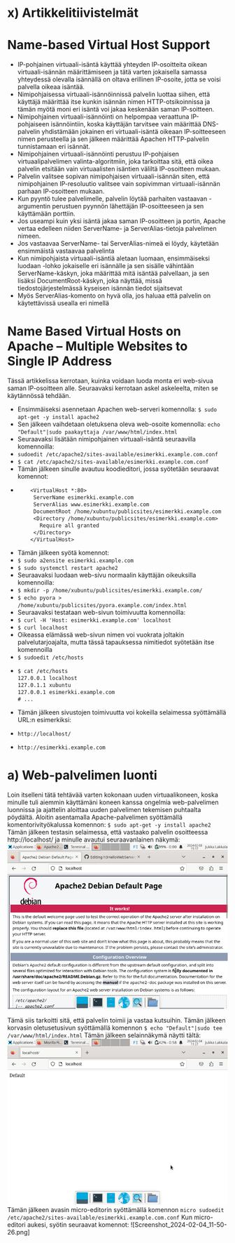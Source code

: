 # x) Artikkelitiivistelmät 

# Name-based Virtual Host Support

- IP-pohjainen virtuaali-isäntä käyttää yhteyden IP-osoitteita oikean virtuaali-isännän määrittämiseen ja tätä varten jokaisella samassa yhteydessä olevalla isännällä on oltava erillinen IP-osoite, jotta se voisi palvella oikeaa isäntää.
- Nimipohjaisessa virtuaali-isännöinnissä palvelin luottaa siihen, että käyttäjä määrittää itse kunkin isännän nimen HTTP-otsikoinnissa ja tämän myötä moni eri isäntä voi jakaa keskenään saman IP-soitteen.
- Nimipohjainen virtuaali-isännöinti on helpompaa veraattuna IP-pohjaiseen isännöintiin, koska käyttäjän tarvitsee vain määrittää DNS-palvelin yhdistämään jokainen eri virtuaali-isäntä oikeaan IP-soitteeseen nimen perusteella ja sen jälkeen määrittää Apachen HTTP-palvelin tunnistamaan eri isännät.
- Nimipohjainen virtuaali-isännöinti perustuu IP-pohjaisen virtuaalipalvelimen valinta-algoritmiin, joka tarkoittaa sitä, että oikea palvelin etsitään vain virtuaalisten isäntien väliltä IP-osoitteen mukaan.
- Palvelin valitsee sopivan nimipohjaisen virtuaali-isännän siten, että nimipohjainen IP-resoluutio valitsee vain sopivimman virtuaali-isännän parhaan IP-osoitteen mukaan.
- Kun pyyntö tulee palvelimelle, palvelin löytää parhaiten vastaavan <VirtualHost>-argumentin perustuen pyynnön lähettäjän IP-osoitteeseen ja sen käyttämään porttiin.
- Jos useampi kuin yksi isäntä jakaa saman IP-osoitteen ja portin, Apache vertaa edelleen niiden ServerName- ja ServerAlias-tietoja palvelimen nimeen.
- Jos vastaavaa ServerName- tai ServerAlias-nimeä ei löydy, käytetään ensimmäistä vastaavaa palvelinta
- Kun nimipohjaista virtuaali-isäntiä aletaan luomaan, ensimmäiseksi luodaan <VirtualHost>-lohko jokaiselle eri isännälle ja sen sisälle vähintään ServerName-käskyn, joka määrittää mitä isäntää palvellaan, ja sen lisäksi DocumentRoot-käskyn, joka näyttää, missä tiedostojärjestelmässä kyseisen isännän tiedot sijaitsevat
- Myös ServerAlias-komento on hyvä olla, jos haluaa että palvelin on käytettävissä usealla eri nimellä

# Name Based Virtual Hosts on Apache – Multiple Websites to Single IP Address

Tässä artikkelissa kerrotaan, kuinka voidaan luoda monta eri web-sivua saman IP-osoitteen alle. Seuraavaksi kerrotaan askel askeleelta, miten se käytännössä tehdään.
- Ensimmäiseksi asennetaan Apachen web-serveri komennolla:
    ```$ sudo apt-get -y install apache2```
- Sen jälkeen vaihdetaan oletuksena oleva web-osoite komennolla:
    ```echo "Default"|sudo paakayttaja /var/www/html/index.html```
- Seuraavaksi lisätään nimipohjainen virtuaali-isäntä seuraavilla komennoilla:
-   ```sudoedit /etc/apache2/sites-available/esimerkki.example.com.conf```
-   ```$ cat /etc/apache2/sites-available/esimerkki.example.com.conf```
- Tämän jälkeen sinulle avautuu koodieditori, jossa syötetään seuraavat komennot:
-   ```
        <VirtualHost *:80>
         ServerName esimerkki.example.com
         ServerAlias www.esimerkki.example.com
         DocumentRoot /home/xubuntu/publicsites/esimerkki.example.com
         <Directory /home/xubuntu/publicsites/esimerkki.example.com>
           Require all granted
         </Directory>
        </VirtualHost>
     ```
- Tämän jälkeen syötä komennot:
-   ```$ sudo a2ensite esimerkki.example.com```
-   ```$ sudo systemctl restart apache2```
- Seuraavaksi luodaan web-sivu normaalin käyttäjän oikeuksilla komennoilla:
-   ```$ mkdir -p /home/xubuntu/publicsites/esimerkki.example.com/```
-   ```$ echo pyora > /home/xubuntu/publicsites/pyora.example.com/index.html```
- Seuraavaksi testataan web-sivun toimivuutta komennoilla:
-    ```$ curl -H 'Host: esimerkki.example.com' localhost```
-    ```$ curl localhost```
- Oikeassa elämässä web-sivun nimen voi vuokrata joltakin palvelutarjoajalta, mutta tässä tapauksessa nimitiedot syötetään itse komennoilla
-    ```$ sudoedit /etc/hosts```
-    ```
     $ cat /etc/hosts
     127.0.0.1 localhost
     127.0.1.1 xubuntu
     127.0.0.1 esimerkki.example.com
     # ...
     ```
- Tämän jälkeen sivustojen toimivuutta voi kokeilla selaimessa syöttämällä URL:n esimerkiksi:
-     http://localhost/
-     http://esimerkki.example.com

# a) Web-palvelimen luonti
Loin itselleni tätä tehtävää varten kokonaan uuden virtuaalikoneen, koska minulle tuli aiemmin käyttämäni koneen kanssa ongelmia web-palvelimen luonnissa ja ajattelin aloittaa uuden palvelimen tekemisen puhtaalta pöydältä. Aloitin asentamalla Apache-palvelimen syöttämällä komentorivityökalussa komennon:
    ```$ sudo apt-get -y install apache2```
Tämän jälkeen testasin selaimessa, että vastaako palvelin osoitteessa http://localhost/ ja minulle avautui seuraavanlainen näkymä:
![Screenshot_2024-02-03_15-17-21.png](https://github.com/JukkaLak/h3HelloWebServer/blob/main/Screenshot_2024-02-03_15-17-21.png)


Tämä siis tarkoitti sitä, että palvelin toimii ja vastaa kutsuihin. Tämän jälkeen korvasin oletusetusivun syöttämällä komennon
    ```$ echo "Default"|sudo tee /var/www/html/index.html```
Tämän jälkeen selainnäkymä näytti tältä:
![Screenshot_2024-02-04_11-28-00.png](https://github.com/JukkaLak/h3HelloWebServer/blob/main/Screenshot_2024-02-04_11-28-00.png)
Tämän jälkeen avasin micro-editorin syöttämällä komennon
    ``micro sudoedit /etc/apache2/sites-available/esimerkki.example.com.conf``
Kun micro-editori aukesi, syötin seuraavat komennot:
![Screenshot_2024-02-04_11-50-26.png]




